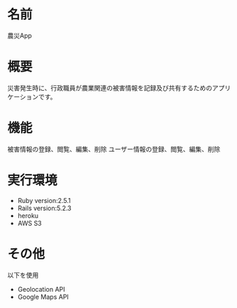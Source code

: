 # 名前
農災App

# 概要
災害発生時に、行政職員が農業関連の被害情報を記録及び共有するためのアプリケーションです。

# 機能
被害情報の登録、閲覧、編集、削除
ユーザー情報の登録、閲覧、編集、削除

# 実行環境
- Ruby version:2.5.1
- Rails version:5.2.3
- heroku
- AWS S3

# その他
以下を使用
- Geolocation API
- Google Maps API
